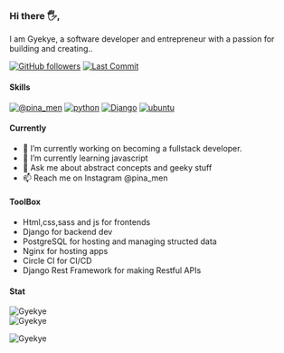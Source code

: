 ### Hi there 🖐️, 

I am Gyekye, a software developer and entrepreneur with a passion for building and creating..  


[![GitHub followers](https://img.shields.io/github/followers/Gyekye?style=social)](https://github.com/Gyekye)
[![Last Commit](https://img.shields.io/github/last-commit/Gyekye/Gyekye?style=social)](https://github.com/Gyekye)

#### Skills

[![@pina_men](https://img.shields.io/badge/pina_men-E4405F?style=for-the-badge&logo=instagram&logoColor=white)](https://instagram.com/pina_men)
[![python](https://img.shields.io/badge/Python-3776AB?style=for-the-badge&logo=python&logoColor=white)](https://github.com/Gyekye)
[![Django](https://img.shields.io/badge/Django-092E20?style=for-the-badge&logo=django&logoColor=white)](https://github.com/Gyekye)
[![ubuntu](https://img.shields.io/badge/Ubuntu-E95420?style=for-the-badge&logo=ubuntu&logoColor=white)](https://github.com/Gyekye)

#### Currently

- 🔭 I’m currently working on becoming a fullstack developer.
- 🌱 I’m currently learning javascript
- 💬 Ask me about abstract concepts and geeky stuff
- 📫 Reach me on Instagram @pina_men

#### ToolBox

- Html,css,sass and js for frontends
- Django for backend dev
- PostgreSQL for hosting and managing structed data
- Nginx for hosting apps
- Circle CI for CI/CD
- Django Rest Framework for making Restful APIs

#### Stat

<p><img align="left" src="https://github-readme-stats.vercel.app/api/top-langs?username=Gyekye&show_icons=true&theme=dark&text_color=ffffff&locale=en&layout=compact" alt="Gyekye" /></p>

<p>&nbsp;<img align="center" src="https://github-readme-stats.vercel.app/api?username=Gyekye&show_icons=true&theme=dark&text_color=ffffff&locale=en" alt="Gyekye" style="display:block" /></p>

<p><img align="center" src="https://github-readme-streak-stats.herokuapp.com/?user=Gyekye&theme=dark" alt="Gyekye" /></p>
